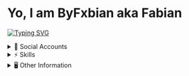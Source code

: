 # Yo, I am ByFxbian aka Fabian

[![Typing SVG](https://readme-typing-svg.demolab.com?font=Fira+Code&pause=1000&color=2CF788&width=435&lines=Austrian+Developer+-+Fabian+S.;Templates;Scripts;Bots;And+many+more+different+projects;Github%3A+ByFxbian;Twitter%3A+%40byfxbian;Discord%3A+CuzImFabian06%232702;I+love+you+all+%F0%9F%92%9A)](https://git.io/typing-svg)

<details>
  
  <summary> 📱 Social Accounts </summary>
  
  [![Twitter](https://img.shields.io/badge/Twitter-1DA1F2?style=for-the-badge&logo=twitter&logoColor=white)](https://twitter.com/byfxbian)
  [![Twitch](https://img.shields.io/badge/Twitch-9146FF?style=for-the-badge&logo=twitch&logoColor=white)](https://twitch.tv/byfxbian)
  [![YouTube](https://img.shields.io/badge/YouTube-FF0000?style=for-the-badge&logo=youtube&logoColor=white)](https://www.youtube.com/@byfxbian)
  [![Steam](https://img.shields.io/badge/Windows-10-0078D6?style=for-the-badge&logo=windows&logoColor=white)](https://steamcommunity.com/id/ByFxbian/)
  
  
</details>

<details>
  
  <summary> ⚡ Skills </summary>
  
  ![Java](https://img.shields.io/badge/Java-ED8B00?style=for-the-badge&logo=openjdk&logoColor=white)
  ![JavaScript](https://img.shields.io/badge/JavaScript-F7DF1E?style=for-the-badge&logo=JavaScript&logoColor=white)
  ![HTML5](https://img.shields.io/badge/HTML5-E34F26?style=for-the-badge&logo=html5&logoColor=white)
  ![CSS](https://img.shields.io/badge/CSS3-1572B6?style=for-the-badge&logo=css3&logoColor=white)
  ![Tailwind](https://img.shields.io/badge/CSS3-1572B6?style=for-the-badge&logo=css3&logoColor=white)
  ![Python](https://img.shields.io/badge/Python-3776AB?style=for-the-badge&logo=python&logoColor=white)
  ![NodeJS](https://img.shields.io/badge/Node.js-43853D?style=for-the-badge&logo=node.js&logoColor=white)
  ![PHP](https://img.shields.io/badge/PHP-777BB4?style=for-the-badge&logo=php&logoColor=white)
  ![Lua](https://img.shields.io/badge/Lua-2C2D72?style=for-the-badge&logo=lua&logoColor=white)
  ![React Native](https://img.shields.io/badge/React_Native-20232A?style=for-the-badge&logo=react&logoColor=61DAFB)
  ![Unreal Engine](https://img.shields.io/badge/unrealengine-%23313131.svg?style=for-the-badge&logo=unrealengine&logoColor=white)
  ![Blender](https://img.shields.io/badge/blender-%23F5792A.svg?style=for-the-badge&logo=blender&logoColor=white)
  ![NPM](https://img.shields.io/badge/Microsoft_Word-2B579A?style=for-the-badge&logo=microsoft-word&logoColor=white)
  ![MySQL](https://img.shields.io/badge/MySQL-005C84?style=for-the-badge&logo=mysql&logoColor=white)
  ![Adobe Photoshop](https://img.shields.io/badge/Adobe%20Photoshop-31A8FF?style=for-the-badge&logo=Adobe%20Photoshop&logoColor=black)
  ![Adobe Premiere Pro](https://img.shields.io/badge/Adobe%20Premiere%20Pro-9999FF?style=for-the-badge&logo=Adobe%20Premiere%20Pro&logoColor=white)
  
  
</details>

<details>
  
  <summary> 🖥️ Other Information </summary>
  
  Specs:

  ![GPU](https://img.shields.io/badge/NVIDIA-RTX%203070-76B900?style=for-the-badge&logo=nvidia&logoColor=white)
  ![CPU](https://img.shields.io/badge/AMD-Ryzen_5_5600X-ED1C24?style=for-the-badge&logo=amd&logoColor=white)
  ![Windows](https://img.shields.io/badge/Windows-10-0078D6?style=for-the-badge&logo=windows&logoColor=white)
  
  IDE:
  
  ![IntelliJ IDEA](https://img.shields.io/badge/IntelliJ_IDEA-000000.svg?style=for-the-badge&logo=intellij-idea&logoColor=white)
  ![Visual Studio Code](https://img.shields.io/badge/Visual_Studio_Code-0078D4?style=for-the-badge&logo=visual%20studio%20code&logoColor=white)
  
  Browser:
  
  ![Opera](https://img.shields.io/badge/Opera-FF1B2D?style=for-the-badge&logo=Opera&logoColor=white)
  ![Microsoft Edge](https://img.shields.io/badge/Microsoft_Edge-0078D7?style=for-the-badge&logo=Microsoft-edge&logoColor=white)

  Phone:

  ![Apple](https://img.shields.io/badge/iPhone%2013-000000?style=for-the-badge&logo=apple&logoColor=white)

  
</details>
